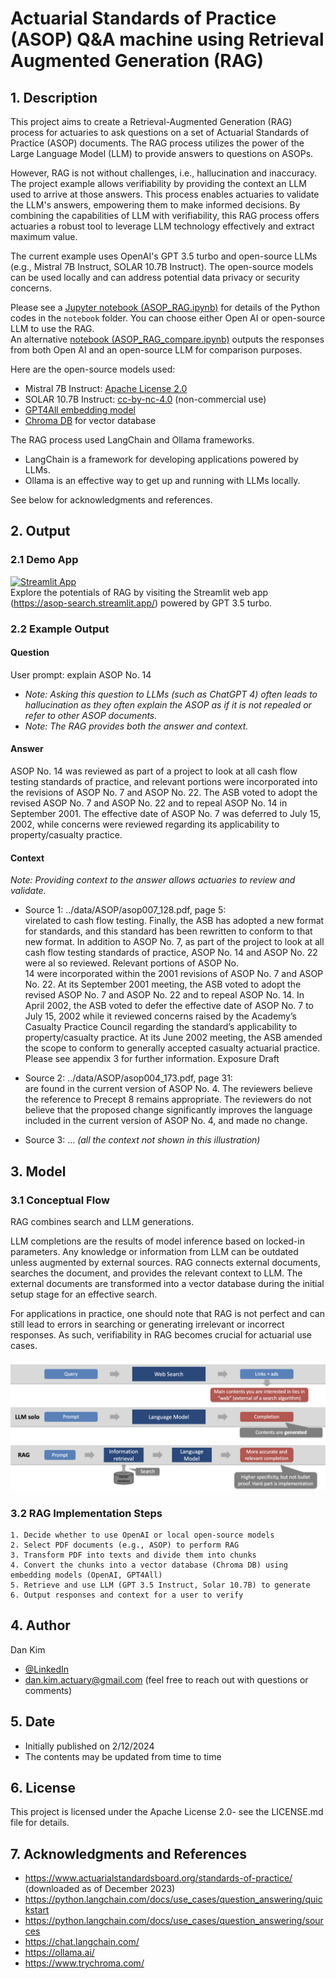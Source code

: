 # Actuarial Standards of Practice (ASOP) Q&A machine using Retrieval Augmented Generation (RAG)
## 1. Description
This project aims to create a Retrieval-Augmented Generation (RAG) process for actuaries to ask questions on a set of Actuarial Standards of Practice (ASOP) documents. The RAG process utilizes the power of the Large Language Model (LLM) to provide answers to questions on ASOPs.

However, RAG is not without challenges, i.e., hallucination and inaccuracy. The project example allows verifiability by providing the context an LLM used to arrive at those answers. This process enables actuaries to validate the LLM's answers, empowering them to make informed decisions. By combining the capabilities of LLM with verifiability, this RAG process offers actuaries a robust tool to leverage LLM technology effectively and extract maximum value.

The current example uses OpenAI's GPT 3.5 turbo and open-source LLMs (e.g., Mistral 7B Instruct, SOLAR 10.7B Instruct). The open-source models can be used locally and can address potential data privacy or security concerns.

Please see a [Jupyter notebook (ASOP_RAG.ipynb)](./notebook/ASOP_RAG.ipynb) for details of the Python codes in the `notebook` folder. You can choose either Open AI or open-source LLM to use the RAG.  
An alternative [notebook (ASOP_RAG_compare.ipynb)](./notebook/ASOP_RAG_compare.ipynb) outputs the responses from both Open AI and an open-source LLM for comparison purposes.

Here are the open-source models used:
- Mistral 7B Instruct: [Apache License 2.0](https://ollama.com/library/mistral/blobs/sha256:43070e2d4e532684de521b885f385d0841030efa2b1a20bafb76133a5e1379c1)
- SOLAR 10.7B Instruct: [cc-by-nc-4.0](https://huggingface.co/upstage/SOLAR-10.7B-Instruct-v1.0) (non-commercial use)
- [GPT4All embedding model](https://python.langchain.com/docs/integrations/text_embedding/gpt4all)
- [Chroma DB](https://www.trychroma.com/) for vector database

The RAG process used LangChain and Ollama frameworks.  
- LangChain is a framework for developing applications powered by LLMs.
- Ollama is an effective way to get up and running with LLMs locally. 

See below for acknowledgments and references.

## 2. Output
### 2.1 Demo App
[![Streamlit App](https://static.streamlit.io/badges/streamlit_badge_black_white.svg)](https://asop-search.streamlit.app/)  
Explore the potentials of RAG by visiting the Streamlit web app (https://asop-search.streamlit.app/) powered by GPT 3.5 turbo.

### 2.2 Example Output

#### Question
User prompt: explain ASOP No. 14  
- *Note: Asking this question to LLMs (such as ChatGPT 4) often leads to hallucination as they often explain the ASOP as if it is not repealed or refer to other ASOP documents.*
- *Note: The RAG provides both the answer and context.*

#### Answer
ASOP No. 14 was reviewed as part of a project to look at all cash flow testing standards of practice, and relevant portions were incorporated into the revisions of ASOP No. 7 and ASOP No. 22. The ASB voted to adopt the revised ASOP No. 7 and ASOP No. 22 and to repeal ASOP No. 14 in September 2001. The effective date of ASOP No. 7 was deferred to July 15, 2002, while concerns were reviewed regarding its applicability to property/casualty practice.

#### Context
*Note: Providing context to the answer allows actuaries to review and validate.*
- Source 1: ../data/ASOP/asop007_128.pdf, page 5:  
virelated to cash flow testing. Finally, the ASB has adopted a new format for standards, and this standard has been rewritten to conform to that new format. In addition to ASOP No. 7, as part of the project to look at all cash flow testing standards of practice, ASOP No. 14 and ASOP No. 22 were al so reviewed. Relevant portions of ASOP No.  
14 were incorporated within the 2001 revisions of ASOP No. 7 and ASOP No. 22. At its September 2001 meeting, the ASB voted to adopt the revised ASOP No. 7 and ASOP No. 22 and to repeal ASOP No. 14. In April 2002, the ASB voted to defer the effective date of ASOP No. 7 to July 15, 2002 while it reviewed concerns raised by the Academy’s Casualty Practice Council regarding the standard’s applicability to property/casualty practice. At its June 2002 meeting, the ASB amended the scope to conform to generally accepted casualty actuarial practice. Please see appendix 3 for further information. Exposure Draft

- Source 2: ../data/ASOP/asop004_173.pdf, page 31:  
are found in the current version of ASOP No. 4. The reviewers believe the reference to Precept 8 remains appropriate. The reviewers do not believe that the proposed change significantly improves the language included in the current version of ASOP No. 4, and made no change.  

- Source 3: ... *(all the context not shown in this illustration)*

## 3. Model
### 3.1 Conceptual Flow
RAG combines search and LLM generations.  

LLM completions are the results of model inference based on locked-in parameters. Any knowledge or information from LLM can be outdated unless augmented by external sources. RAG connects external documents, searches the document, and provides the relevant context to LLM. The external documents are transformed into a vector database during the initial setup stage for an effective search.  

For applications in practice, one should note that RAG is not perfect and can still lead to errors in searching or generating irrelevant or incorrect responses. As such, verifiability in RAG becomes crucial for actuarial use cases.

![RAG concept](./images/RAG_concept.png)

### 3.2 RAG Implementation Steps
    1. Decide whether to use OpenAI or local open-source models
    2. Select PDF documents (e.g., ASOP) to perform RAG
    3. Transform PDF into texts and divide them into chunks
    4. Convert the chunks into a vector database (Chroma DB) using embedding models (OpenAI, GPT4All)
    5. Retrieve and use LLM (GPT 3.5 Instruct, Solar 10.7B) to generate
    6. Output responses and context for a user to verify

## 4. Author
Dan Kim 

- [@LinkedIn](https://www.linkedin.com/in/dan-kim-4aaa4b36/)
- dan.kim.actuary@gmail.com (feel free to reach out with questions or comments)

## 5. Date
- Initially published on 2/12/2024
- The contents may be updated from time to time
  
## 6. License
This project is licensed under the Apache License 2.0- see the LICENSE.md file for details.

## 7. Acknowledgments and References
- https://www.actuarialstandardsboard.org/standards-of-practice/ (downloaded as of December 2023)
- https://python.langchain.com/docs/use_cases/question_answering/quickstart
- https://python.langchain.com/docs/use_cases/question_answering/sources
- https://chat.langchain.com/
- https://ollama.ai/
- https://www.trychroma.com/
